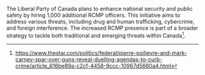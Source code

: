 The Liberal Party of Canada plans to enhance national security and public safety by hiring 1,000 additional RCMP officers. This initiative aims to address various threats, including drug and human trafficking, cybercrime, and foreign interference. The increased RCMP presence is part of a broader strategy to tackle both traditional and emerging threats within Canada[^1].

[^1]: https://www.thestar.com/politics/federal/pierre-poilievre-and-mark-carney-spar-over-guns-reveal-duelling-agendas-to-curb-crime/article_616be89a-c2cf-4458-9ccc-10967d5660a4.html
